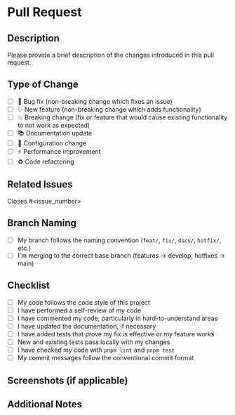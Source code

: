 # Pull Request

## Description

Please provide a brief description of the changes introduced in this pull request.

## Type of Change

- [ ] 🐛 Bug fix (non-breaking change which fixes an issue)
- [ ] ✨ New feature (non-breaking change which adds functionality)
- [ ] 💥 Breaking change (fix or feature that would cause existing functionality to not work as expected)
- [ ] 📚 Documentation update
- [ ] 🔧 Configuration change
- [ ] ⚡ Performance improvement
- [ ] ♻️ Code refactoring

## Related Issues

Closes #<issue_number>

## Branch Naming

- [ ] My branch follows the naming convention (`feat/`, `fix/`, `docs/`, `hotfix/`, etc.)
- [ ] I'm merging to the correct base branch (features → develop, hotfixes → main)

## Checklist

- [ ] My code follows the code style of this project
- [ ] I have performed a self-review of my code
- [ ] I have commented my code, particularly in hard-to-understand areas
- [ ] I have updated the documentation, if necessary
- [ ] I have added tests that prove my fix is effective or my feature works
- [ ] New and existing tests pass locally with my changes
- [ ] I have checked my code with `pnpm lint` and `pnpm test`
- [ ] My commit messages follow the conventional commit format

## Screenshots (if applicable)

<!-- Add screenshots to help explain your changes, especially if this is a UI-related PR. -->

## Additional Notes

<!-- Add any additional information or context about the pull request here. -->
